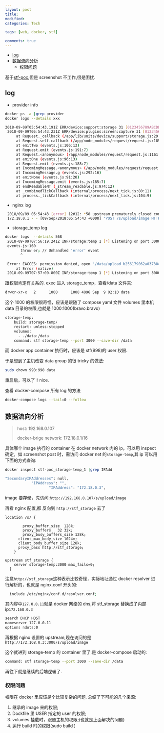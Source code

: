 ```yaml
---
layout: post
title:
modified:
categories: Tech

tags: [web, docker, stf]

comments: true
---
```


<!-- TOC -->

- [log](#log)
- [数据流向分析](#数据流向分析)
  - [权限问题](#权限问题)

<!-- /TOC -->

基于[stf-poc](<(https://github.com/nikosch86/stf-poc)>),但是 screenshot 不工作,很是困扰.

## log

- provider info

```sh
docker ps -a |grep provider
docker logs --details xxx

2018-09-09T05:54:43.191Z ERR/device:support:storage 31 [0123456789ABCDEF] Upload to "http://192.168.0.107/s/upload/image" failed: HTTP 502
 2018-09-09T05:54:43.231Z ERR/device:plugins:screen:capture 31 [0123456789ABCDEF] Screen capture failed Error: Upload to "http://192.168.0.107/s/upload/image" failed: HTTP 502
     at Request._callback (/app/lib/units/device/support/storage.js:29:27)
     at Request.self.callback (/app/node_modules/request/request.js:185:22)
     at emitTwo (events.js:106:13)
     at Request.emit (events.js:191:7)
     at Request.<anonymous> (/app/node_modules/request/request.js:1161:10)
     at emitOne (events.js:96:13)
     at Request.emit (events.js:188:7)
     at IncomingMessage.<anonymous> (/app/node_modules/request/request.js:1083:12)
     at IncomingMessage.g (events.js:292:16)
     at emitNone (events.js:91:20)
     at IncomingMessage.emit (events.js:185:7)
     at endReadableNT (_stream_readable.js:974:12)
     at _combinedTickCallback (internal/process/next_tick.js:80:11)
     at process._tickCallback (internal/process/next_tick.js:104:9)
```

- nginx log

```sh
 2018/09/09 05:54:43 [error] 12#12: *58 upstream prematurely closed connection while reading response header from upstream, client: 172.18.0.1, server: , request: "POST /s/upload/image HTTP/1.1", upstream: "http://172.18.0.3:3000/s/upload/image", host: "192.168.0.107"
 172.18.0.1 - - [09/Sep/2018:05:54:43 +0000] "POST /s/upload/image HTTP/1.1" 502 166 "-" "-"

```

- storage_temp log

```sh
docker logs  --details 568
 2018-09-09T07:56:19.241Z INF/storage:temp 1 [*] Listening on port 3000
 events.js:160
       throw er; // Unhandled 'error' event
       ^

 Error: EACCES: permission denied, open '/data/upload_b256179062a03738c180aae35dcb1741'
     at Error (native)
 2018-09-09T07:57:00.800Z INF/storage:temp 1 [*] Listening on port 3000

```

跟权限肯定有关系的.
exec 进入 storage_temp，查看/data 文件夹:

```sh
drwxr-xr-x   2      1000      1000 4096 Sep  9 02:10 data
```

这个 1000 的权限很奇怪，应该是跟随了 compose yaml 文件 volumes 里本机 data 目录的权限,也就是 1000:1000(bravo:bravo)

```sh
storage-temp:
    build: storage-temp/
    restart: unless-stopped
    volumes:
      - ./data:/data
    command: stf storage-temp --port 3000 --save-dir /data

```

而 docker app container 执行时，应该是 stf(998)的 user 权限.

于是想到了主机改变 data group 的很 tricky 的做法:

```sh
sudo chown 998:998 data
```

重启后，可以了！nice.

查看 docker-compose 所有 log 的方法

```sh
docker-compose logs --tail=0 --follow
```

## 数据流向分析

> host: 192.168.0.107
>
> docker-brige network: 172.18.0.1/16

具体哪个 image 执行的 container 在 docker network 内的 ip，可以用 inspect 确定，如
screenshot post 时，需访问 docker net 的`storage-temp`,其 ip 可以用下面的方式查询:

```sh
docker inspect stf-poc_storage-temp_1 |grep IPAdd

"SecondaryIPAddresses": null,
            "IPAddress": "",
                    "IPAddress": "172.18.0.3",

```

image 要存储，先访问:`http://192.168.0.107/s/upload/image`

再看 nginx 配置,都 反向到 `http://stf_storage` 去了

```ssh
location /s/ {

		proxy_buffer_size  128k;
		proxy_buffers   32 32k;
		proxy_busy_buffers_size 128k;
      client_max_body_size 1024m;
      client_body_buffer_size 128k;
      proxy_pass http://stf_storage;
    }

upstream stf_storage {
    server storage-temp:3000 max_fails=0;
  }

```

注意`http://stf_storage`这种表示比较奇怪，实际地址通过 docker resolver 进行解析的，也就是 nginx.conf 开头的:

```sh
  include /etc/nginx/conf.d/resolver.conf;
```

其内容中`127.0.0.11`就是 docker 网络的 dns,将 stf_storage 替换成了内部 ip`172.168.0.3`

```sh
search DHCP HOST
nameserver 127.0.0.11
options ndots:0
```

再根据 nginx 设置的 upstream,现在访问的是`http://172.168.0.3:3000/s/upload/image`

这个就进到 storage-temp 的 container 里了,是 docker-compose 启动的:

```sh
command: stf storage-temp --port 3000 --save-dir /data
```

再往下就是继续的后端逻辑了.

### 权限问题

权限在 docker 里应该是个比较复杂的问题. 总结了下可能的几个来源:

1. 继承的 image 来的权限;
2. Dockfile 里 USER 指定的 user 的权限;
3. volumes 挂载时，跟随主机的权限;(也就是上面解决的问题)
4. 运行 build 时的权限(sudo build )
